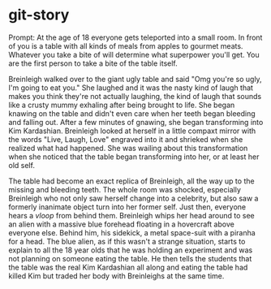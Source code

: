 # git-story

Prompt: At the age of 18 everyone gets teleported into a small room. In front of you is a table with all kinds of meals from apples to gourmet meats. 
Whatever you take a bite of will determine what superpower you'll get. You are the first person to take a bite of the table itself.

Breinleigh walked over to the giant ugly table and said "Omg you're so ugly, I'm going to eat you." She laughed and it was the nasty kind of laugh that makes you think they're not actually laughing, the kind of laugh that sounds like a crusty mummy exhaling after being brought to life. She began knawing on the table and didn't even care when her teeth began bleeding and falling out. After a few minutes of gnawing, she began transforming into Kim Kardashian. Breinleigh looked at herself in a little compaxt mirror with the words "Live, Laugh, Love" engraved into it and shrieked when she realized what had happened. She was wailing about this transformation when she noticed that the table began transforming into her, or at least her old self.

The table had become an exact replica of Breinleigh, all the way up to the missing and bleeding teeth. The whole room was shocked, especially Breinleigh who not only saw herself change into a celebrity, but also saw a formerly inanimate object turn into her former self. Just then, everyone hears a *vloop* from behind them. Breinleigh whips her head around to see an alien with a massive blue forehead floating in a hovercraft above everyone else. Behind him, his sidekick, a metal space-suit with a piranha for a head. The blue alien, as if this wasn't a strange situation, starts to explain to all the 18 year olds that he was holding an experiment and was not planning on someone eating the table. He then tells the students that the table was the real Kim Kardashian all along and eating the table had killed Kim but traded her body with Breinleighs at the same time.
